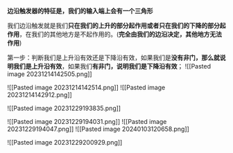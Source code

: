 **边沿触发器的特征是，我们的输入端上会有一个三角形**

我们边沿触发就是我们**只在我们的上升的部分起作用或者只在我们的下降的部分起作用**，在我们的其他地方是不起作用的。(**完全由我们的边沿决定，其他地方无法作用**)

第一步：判断我们是上升沿有效还是下降沿有效，如果我们是**没有非门，那么就说明我们是上升沿有效**，如果我们**有非门，说明我们是下降沿有效**；
![[Pasted image 20231214142505.png]]

![[Pasted image 20231214142514.png]]
![[Pasted image 20231214142912.png]]


![[Pasted image 20231229193835.png]]


![[Pasted image 20231229194031.png]]
![[Pasted image 20231229194047.png]]
![[Pasted image 20240103120658.png]]

![[Pasted image 20231229200929.png]]
